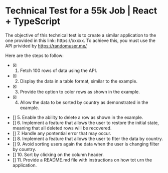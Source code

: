 # Technical Test for a 55k Job | React + TypeScript

The objective of this technical test is to create a similar application to the one provided in this link: https://xxxxx. To achieve this, you must use the API privided by https://randomuser.me/

Here are the steps to follow:

- [x] 1. Fetch 100 rows of data using the API.
- [x] 2. Display the data in a table format, similar to the example.
- [x] 3. Provide the option to color rows as shown in the example.
- [x] 4. Allow the data to be sorted by country as demonstrated in the example.
- [] 5. Enable the ability to delete a row as shown in the example.
- [] 6. Implement a feature that allows the user to restore the initial state, meaning that all deleted rows will be recovered.
- [] 7. Handle any pontential error that may occur.
- [] 8. Implement a feature that allows the user to flter the data by country.
- [] 9. Avoid sorting users again the data when the user is changing filter by country.
- [] 10. Sort by clicking on the column header.
- [] 11. Provide a README.md file with instructions on how tot urn the application.
